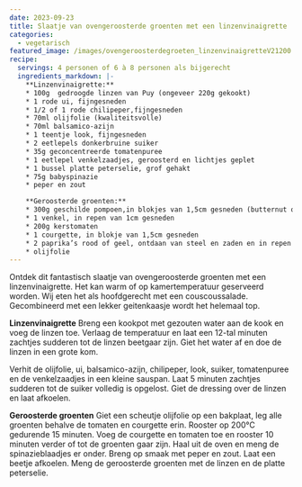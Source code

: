 ```yaml
---
date: 2023-09-23
title: Slaatje van ovengeroosterde groenten met een linzenvinaigrette
categories:
  - vegetarisch
featured_image: /images/ovengeroosterdegroeten_linzenvinaigretteV21200.jpg
recipe:
  servings: 4 personen of 6 à 8 personen als bijgerecht
  ingredients_markdown: |-
    **Linzenvinaigrette:**
    * 100g  gedroogde linzen van Puy (ongeveer 220g gekookt)
    * 1 rode ui, fijngesneden
    * 1/2 of 1 rode chilipeper,fijngesneden
    * 70ml olijfolie (kwaliteitsvolle)
    * 70ml balsamico-azijn
    * 1 teentje look, fijngesneden
    * 2 eetlepels donkerbruine suiker
    * 35g geconcentreerde tomatenpuree
    * 1 eetlepel venkelzaadjes, geroosterd en lichtjes geplet
    * 1 bussel platte peterselie, grof gehakt
    * 75g babyspinazie
    * peper en zout
    **Geroosterde groenten:**
    * 300g geschilde pompoen,in blokjes van 1,5cm gesneden (butternut of hokkaido) of aubergines 1 grote aubergine
    * 1 venkel, in repen van 1cm gesneden
    * 200g kerstomaten
    * 1 courgette, in blokje van 1,5cm gesneden
    * 2 paprika’s rood of geel, ontdaan van steel en zaden en in repen van 1cm gesneden.
    * olijfolie
---
```

Ontdek dit fantastisch slaatje van ovengeroosterde groenten met een linzenvinaigrette.
Het kan warm of op kamertemperatuur geserveerd worden.
Wij eten het als hoofdgerecht met een couscoussalade. Gecombineerd met een lekker geitenkaasje wordt het helemaal top.

<!--more-->

**Linzenvinaigrette**
Breng een kookpot met gezouten water aan de kook en voeg de linzen toe.
Verlaag de temperatuur en laat een 12-tal minuten zachtjes sudderen tot de linzen beetgaar zijn.
Giet het water af en doe de linzen in een grote kom.

Verhit de olijfolie, ui, balsamico-azijn, chilipeper, look, suiker, tomatenpuree en de venkelzaadjes in een kleine sauspan.
Laat 5 minuten zachtjes sudderen tot de suiker volledig is opgelost.
Giet de dressing over de linzen en laat afkoelen.

**Geroosterde groenten**
Giet een scheutje olijfolie op een bakplaat, leg alle groenten behalve de tomaten en courgette erin.
Rooster op 200°C gedurende 15 minuten. Voeg de courgette en tomaten toe en rooster 10 minuten verder of tot de groenten gaar zijn. 
Haal uit de oven en meng de spinazieblaadjes er onder.
Breng op smaak met peper en zout.
Laat een beetje afkoelen.
Meng de geroosterde groenten met de linzen en de platte peterselie. 


